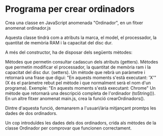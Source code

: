 # Programa per crear ordinadors

Crea una classe en JavaScript anomenada "Ordinador", en un fitxer anomenat ordinador.js

Aquesta classe tindrà com a atributs la marca, el model, el processador, la quantitat de memòria RAM i la capacitat del disc dur.

A més del constructor, ha de disposar dels següents mètodes:

Mètodes que permetin consultar cadascun dels atributs (getters).
Mètodes que permetin modificar el processador, la quantitat de memòria ram i la capacitat del disc dur. (setters).
Un mètode que rebrà un paràmetre i retornarà una frase que digui:
"En aquests moments s'està executant: 'X'" (X és el paràmetre rebut pel mètode i que normalment serà el nom d'un programa).
Exemple: "En aquests moments s'està executant: Chrome" 
Un mètode que retornarà una descripció completa de l'ordinador (toString()).
En un altre fitxer anomenat main.js, crea la funció crearOrdinadors().

Dintre d'aquesta funció, demanarem a l'usuari/ària mitjançant promtps les dades de dos ordinadors. 

Un cop introduïdes les dades dels dos ordinadors, crida als mètodes de la classe Ordinador per comprovar que funcionen correctament.